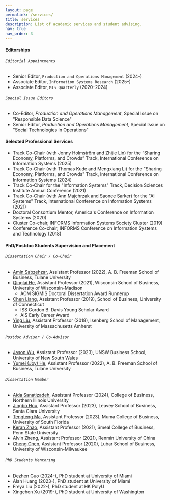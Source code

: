 ```yaml
---
layout: page
permalink: /services/
title: services
description: List of academic services and student advising.
nav: true
nav_order: 3
---
```


#### Editorships

###### `Editorial Appointments`

- Senior Editor, `Production and Operations Management` (2024–)
- Associate Editor, `Information Systems Research` (2025–)
- Associate Editor, `MIS Quarterly` (2020–2024)

###### `Special Issue Editors`

- Co-Editor, *Production and Operations Management*, Special Issue on "Responsible Data Science"
- Senior Editor, *Production and Operations Management*, Special Issue on "Social Technologies in Operations"


#### Selected Professional Services

- Track Co-Chair (with Jonny Holmström and Zhijie Lin) for the “Sharing Economy, Platforms, and Crowds” Track, International Conference on Information Systems (2025)
- Track Co-Chair (with Thomas Kude and Mengxiang Li) for the "Sharing Economy, Platforms, and Crowds" Track, International Conference on Information Systems (2024)
- Track Co-Chair for the "Information Systems" Track, Decision Sciences Institute Annual Conference (2021)
- Track Co-Chair (with Ann Majchrzak and Saonee Sarker) for the "AI Systems" Track, International Conference on Information Systems (2021)
- Doctoral Consortium Mentor, America's Conference on Information Systems (2020)
- Cluster Co-chair, INFORMS Information Systems Society Cluster (2019)
- Conference Co-chair, INFORMS Conference on Information Systems and Technology (2018)
 
<!-- <hr style="clear:both;visibility: hidden;" />   -->

#### PhD/Postdoc Students Supervision and Placement

###### `Dissertation Chair / Co-Chair`
- [Amin Sabzehzar](https://freeman.tulane.edu/faculty-research/management-science/amin-sabzehzar), Assistant Professor (2022), A. B. Freeman School of Business, Tulane University
- [Qinglai He](https://business.wisc.edu/directory/profile/qinglai-he/), Assistant Professor (2021), Wisconsin School of Business, University of Wisconsin-Madison
	* ACM SIGMIS Doctoral Dissertation Award Runnerup
- [Chen Liang](https://www.business.uconn.edu/person/chen-liang/), Assistant Professor (2019), School of Business, University of Connecticut
	* ISS Gordon B. Davis Young Scholar Award
	* AIS Early Career Award
- [Ying Liu](https://www.isenberg.umass.edu/people/ying-liu), Assistant Professor (2018), Isenberg School of Management, University of Massachusetts Amherst

###### `Postdoc Advisor / Co-Advisor`
- [Jason Wu](https://www.unsw.edu.au/staff/jason-wu1), Assistant Professor (2023), UNSW Business School, University of New South Wales
- [Yumei (Joy) He](https://freeman.tulane.edu/faculty-research/management-science/yumei-he), Assistant Professor (2022), A. B. Freeman School of Business, Tulane University

###### `Dissertation Member`
- [Aida Sanatizadeh](https://www.cob.niu.edu/about/directory/sanatizadeh.shtml), Assistant Professor (2024), College of Business, Northern Illinois University
- [Jingbo Hou](https://www.scu.edu/business/isa/faculty/hou/), Assistant Professor (2023), Leavey School of Business, Santa Clara University
- [Tengteng Ma](https://www.usf.edu/business/about/bios/ma-tengteng.aspx), Assistant Professor (2023), Muma College of Business, University of South Florida
- [Keran Zhao](https://directory.smeal.psu.edu/kkz5215), Assistant Professor (2021), Smeal College of Business, Penn State University
- Alvin Zheng, Assistant Professor (2021), Renmin University of China
- [Cheng Chen](https://uwm.edu/business/people/chen-cheng/), Assistant Professor (2020), Lubar School of Business, University of Wisconsin-Milwaukee

###### `PhD Students Mentoring`
- Dezhen Guo (2024-), PhD student at University of Miami
- Alan Huang (2023-), PhD student at University of Miami
- Freya Liu (2022-), PhD student at HK PolyU
- Xingchen Xu (2019-), PhD student at University of Washington


